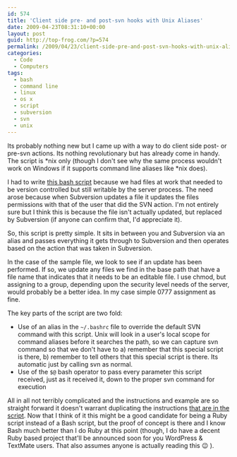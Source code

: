 ```yaml
---
id: 574
title: 'Client side pre- and post-svn hooks with Unix Aliases'
date: 2009-04-23T08:31:10+00:00
layout: post
guid: http://top-frog.com/?p=574
permalink: /2009/04/23/client-side-pre-and-post-svn-hooks-with-unix-aliases/
categories:
  - Code
  - Computers
tags:
  - bash
  - command line
  - linux
  - os x
  - script
  - subversion
  - svn
  - unix
---
```

Its probably nothing new but I came up with a way to do client side post- or pre-svn actions. Its nothing revolutionary but has already come in handy. The script is \*nix only (though I don't see why the same process wouldn't work on Windows if it supports command line aliases like \*nix does).

I had to write [this bash script](/script_src/ssh-action.sh) because we had files at work that needed to be version controlled but still writable by the server process. The need arose because when Subversion updates a file it updates the files permissions with that of the user that did the SVN action. I'm not entirely sure but I think this is because the file isn't actually updated, but replaced by Subversion (if anyone can confirm that, I'd appreciate it).



So, this script is pretty simple. It sits in between you and Subversion via an alias and passes everything it gets through to Subversion and then operates based on the action that was taken in Subversion. 

In the case of the sample file, we look to see if an update has been performed. If so, we update any files we find in the base path that have a file name that indicates that it needs to be an editable file. I use chmod, but assigning to a group, depending upon the security level needs of the server, would probably be a better idea. In my case simple 0777 assignment as fine.

The key parts of the script are two fold:

  * Use of an alias in the `~/.bashrc` file to override the default SVN command with this script. Unix will look in a user's local scope for command aliases before it searches the path, so we can capture svn command so that we don't have to a) remember that this special script is there, b) remember to tell others that this special script is there. Its automatic just by calling svn as normal.
  * Use of the `$@` bash operator to pass every parameter this script received, just as it received it, down to the proper svn command for execution

All in all not terribly complicated and the instructions and example are so straight forward it doesn't warrant duplicating the instructions [that are in the script](/script_src/ssh-action.sh). Now that I think of it this might be a good candidate for being a Ruby script instead of a Bash script, but the proof of concept is there and I know Bash much better than I do Ruby at this point (though, I do have a decent Ruby based project that'll be announced soon for you WordPress & TextMate users. That also assumes anyone is actually reading this 😉 ).